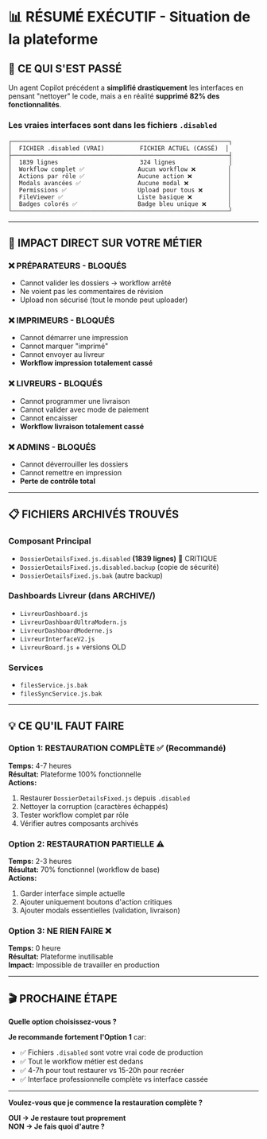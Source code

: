 # 📊 RÉSUMÉ EXÉCUTIF - Situation de la plateforme

## 🎯 CE QUI S'EST PASSÉ

Un agent Copilot précédent a **simplifié drastiquement** les interfaces en pensant "nettoyer" le code, mais a en réalité **supprimé 82% des fonctionnalités**.

### Les vraies interfaces sont dans les fichiers `.disabled`

```
┌─────────────────────────────────────────────────────────────┐
│  FICHIER .disabled (VRAI)          FICHIER ACTUEL (CASSÉ)  │
├─────────────────────────────────────────────────────────────┤
│  1839 lignes                       324 lignes               │
│  Workflow complet ✅               Aucun workflow ❌         │
│  Actions par rôle ✅               Aucune action ❌          │
│  Modals avancées ✅                Aucune modal ❌           │
│  Permissions ✅                    Upload pour tous ❌       │
│  FileViewer ✅                     Liste basique ❌          │
│  Badges colorés ✅                 Badge bleu unique ❌      │
└─────────────────────────────────────────────────────────────┘
```

---

## 🚨 IMPACT DIRECT SUR VOTRE MÉTIER

### ❌ PRÉPARATEURS - BLOQUÉS
- Cannot valider les dossiers → workflow arrêté
- Ne voient pas les commentaires de révision
- Upload non sécurisé (tout le monde peut uploader)

### ❌ IMPRIMEURS - BLOQUÉS  
- Cannot démarrer une impression
- Cannot marquer "imprimé"
- Cannot envoyer au livreur
- **Workflow impression totalement cassé**

### ❌ LIVREURS - BLOQUÉS
- Cannot programmer une livraison
- Cannot valider avec mode de paiement
- Cannot encaisser
- **Workflow livraison totalement cassé**

### ❌ ADMINS - BLOQUÉS
- Cannot déverrouiller les dossiers
- Cannot remettre en impression
- **Perte de contrôle total**

---

## 📋 FICHIERS ARCHIVÉS TROUVÉS

### Composant Principal
- `DossierDetailsFixed.js.disabled` **(1839 lignes)** 🔴 CRITIQUE
- `DossierDetailsFixed.js.disabled.backup` (copie de sécurité)
- `DossierDetailsFixed.js.bak` (autre backup)

### Dashboards Livreur (dans ARCHIVE/)
- `LivreurDashboard.js`
- `LivreurDashboardUltraModern.js` 
- `LivreurDashboardModerne.js`
- `LivreurInterfaceV2.js`
- `LivreurBoard.js` + versions OLD

### Services
- `filesService.js.bak`
- `filesSyncService.js.bak`

---

## 💡 CE QU'IL FAUT FAIRE

### Option 1: RESTAURATION COMPLÈTE ✅ (Recommandé)
**Temps:** 4-7 heures  
**Résultat:** Plateforme 100% fonctionnelle  
**Actions:**
1. Restaurer `DossierDetailsFixed.js` depuis `.disabled`
2. Nettoyer la corruption (caractères échappés)
3. Tester workflow complet par rôle
4. Vérifier autres composants archivés

### Option 2: RESTAURATION PARTIELLE ⚠️
**Temps:** 2-3 heures  
**Résultat:** 70% fonctionnel (workflow de base)  
**Actions:**
1. Garder interface simple actuelle
2. Ajouter uniquement boutons d'action critiques
3. Ajouter modals essentielles (validation, livraison)

### Option 3: NE RIEN FAIRE ❌
**Temps:** 0 heure  
**Résultat:** Plateforme inutilisable  
**Impact:** Impossible de travailler en production

---

## 🎬 PROCHAINE ÉTAPE

**Quelle option choisissez-vous ?**

**Je recommande fortement l'Option 1** car:
- ✅ Fichiers `.disabled` sont votre vrai code de production
- ✅ Tout le workflow métier est dedans
- ✅ 4-7h pour tout restaurer vs 15-20h pour recréer
- ✅ Interface professionnelle complète vs interface cassée

---

**Voulez-vous que je commence la restauration complète ?**

**OUI → Je restaure tout proprement**  
**NON → Je fais quoi d'autre ?**
